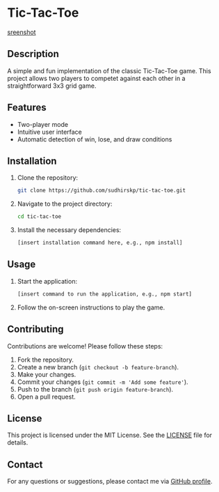 # Tic-Tac-Toe

[sreenshot](Screenshot.png)

## Description
A simple and fun implementation of the classic Tic-Tac-Toe game. This project allows two players to competet against each other in a straightforward 3x3 grid game.

## Features
- Two-player mode
- Intuitive user interface
- Automatic detection of win, lose, and draw conditions

## Installation
1. Clone the repository:
   ```sh
   git clone https://github.com/sudhirskp/tic-tac-toe.git
   ```
2. Navigate to the project directory:
   ```sh
   cd tic-tac-toe
   ```
3. Install the necessary dependencies:
   ```sh
   [insert installation command here, e.g., npm install]
   ```

## Usage
1. Start the application:
   ```sh
   [insert command to run the application, e.g., npm start]
   ```
2. Follow the on-screen instructions to play the game.

## Contributing
Contributions are welcome! Please follow these steps:
1. Fork the repository.
2. Create a new branch (`git checkout -b feature-branch`).
3. Make your changes.
4. Commit your changes (`git commit -m 'Add some feature'`).
5. Push to the branch (`git push origin feature-branch`).
6. Open a pull request.

## License
This project is licensed under the MIT License. See the [LICENSE](LICENSE) file for details.

## Contact
For any questions or suggestions, please contact me via [GitHub profile](https://github.com/sudhirskp).
